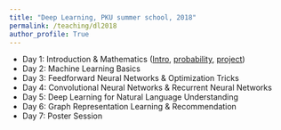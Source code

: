 ```yaml
---
title: "Deep Learning, PKU summer school, 2018"
permalink: /teaching/dl2018
author_profile: True
---
```


* Day 1: Introduction \& Mathematics ([Intro](/files/dl2018/Intro_01.pdf), [probability](probability_02.pdf), [project](project.pdf))
* Day 2: Machine Learning Basics
* Day 3: Feedforward Neural Networks \& Optimization Tricks
* Day 4: Convolutional Neural Networks \& Recurrent Neural Networks
* Day 5: Deep Learning for Natural Language Understanding
* Day 6: Graph Representation Learning \& Recommendation
* Day 7: Poster Session

